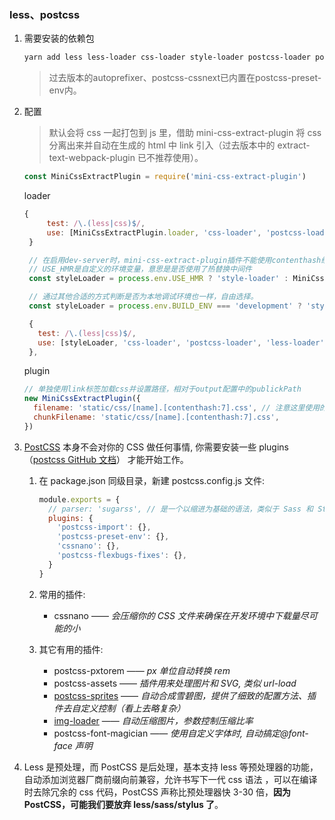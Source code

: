 ### less、postcss

1. 需要安装的依赖包

    ```bash
    yarn add less less-loader css-loader style-loader postcss-loader postcss-preset-env postcss-import cssnano postcss-safe-parser mini-css-extract-plugin -D
    ```

    > 过去版本的autoprefixer、postcss-cssnext已内置在postcss-preset-env内。

2. 配置

    > 默认会将 css 一起打包到 js 里，借助 mini-css-extract-plugin 将 css 分离出来并自动在生成的 html 中 link 引入（过去版本中的 extract-text-webpack-plugin 已不推荐使用）。

    ```js
    const MiniCssExtractPlugin = require('mini-css-extract-plugin')
    ```
    loader
    ```js
    {
         test: /\.(less|css)$/,
         use: [MiniCssExtractPlugin.loader, 'css-loader', 'postcss-loader', 'less-loader'],
     }

     // 在启用dev-server时，mini-css-extract-plugin插件不能使用contenthash给文件命名 => 所以本地起dev-server服务调试时，使用style-loader
     // USE_HMR是自定义的环境变量，意思是是否使用了热替换中间件
     const styleLoader = process.env.USE_HMR ? 'style-loader' : MiniCssExtractPlugin.loader

     // 通过其他合适的方式判断是否为本地调试环境也一样，自由选择。
     const styleLoader = process.env.BUILD_ENV === 'development' ? 'style-loader' : MiniCssExtractPlugin.loader

     {
       test: /\.(less|css)$/,
       use: [styleLoader, 'css-loader', 'postcss-loader', 'less-loader'],
     },
    ```
    plugin
    ```js
    // 单独使用link标签加载css并设置路径，相对于output配置中的publickPath
    new MiniCssExtractPlugin({
      filename: 'static/css/[name].[contenthash:7].css', // 注意这里使用的是contenthash，否则任意的js改动，打包时都会导致css的文件名也跟着变动。
      chunkFilename: 'static/css/[name].[contenthash:7].css',
    })
    ```

3. [PostCSS](https://www.webpackjs.com/loaders/postcss-loader/) 本身不会对你的 CSS 做任何事情, 你需要安装一些 plugins（[postcss GitHub 文档](https://github.com/postcss/postcss/blob/master/README-cn.md)） 才能开始工作。

    1. 在 package.json 同级目录，新建 postcss.config.js 文件:

        ```js
        module.exports = {
          // parser: 'sugarss', // 是一个以缩进为基础的语法，类似于 Sass 和 Stylus，https://github.com/postcss/sugarss
          plugins: {
            'postcss-import': {},
            'postcss-preset-env': {},
            'cssnano': {},
            'postcss-flexbugs-fixes': {},
          }
        }
        ```

    2. 常用的插件:
        * cssnano —— _会压缩你的 CSS 文件来确保在开发环境中下载量尽可能的小_

    3. 其它有用的插件:
        * postcss-pxtorem —— _px 单位自动转换 rem_
        * postcss-assets —— _插件用来处理图片和 SVG, 类似 url-load_
        * [postcss-sprites](https://www.ctolib.com/topics-83660.html) —— _自动合成雪碧图，提供了细致的配置方法、插件去自定义控制（看上去略复杂）_
        * [img-loader](https://github.com/vanwagonet/img-loader) —— _自动压缩图片，参数控制压缩比率_
        * postcss-font-magician —— _使用自定义字体时, 自动搞定@font-face 声明_

4. Less 是预处理，而 PostCSS 是后处理，基本支持 less 等预处理器的功能，自动添加浏览器厂商前缀向前兼容，允许书写下一代 css 语法 ，可以在编译时去除冗余的 css 代码，PostCSS 声称比预处理器快 3-30 倍，**因为 PostCSS，可能我们要放弃 less/sass/stylus 了**。